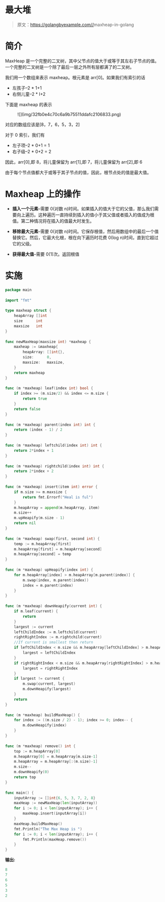 # 最大堆

> 原文：<https://golangbyexample.com//>maxheap-in-golang

# **简介**

MaxHeap 是一个完整的二叉树，其中父节点的值大于或等于其左右子节点的值。一个完整的二叉树是一个除了最后一层之外所有层都满了的二叉树。

我们用一个数组来表示 maxheap。根元素是 arr[0]。如果我们有索引的话

*   左孩子–2 * 1+1
*   右侧儿童–2 * I+2

下面是 maxheap 的表示

<figure class="wp-block-image size-large">![](img/32fb0e4c70c6a9b75511ddafc2106833.png)</figure>

对应的数组应该是[8，7，6，5，3，2]

对于 0 索引，我们有

*   左子项–2 * 0+1 = 1
*   右子级–2 * 0+2 = 2

因此，arr[0],即 8，将儿童保留为 arr[1],即 7，将儿童保留为 arr[2],即 6

由于每个节点值都大于或等于其子节点的值，因此，根节点处的值是最大值。

# **Maxheap 上的操作**

*   **插入一个元素**–需要 0(对数 n)时间。如果插入的值大于它的父值，那么我们需要向上遍历。这种遍历一直持续到插入的值小于其父值或者插入的值成为根值。第二种情况将在插入的值最大时发生。

*   **移除最大元素**–需要 0(对数 n)时间。它保存根值，然后用数组中的最后一个值替换它。然后，它最大化根，根在向下遍历时花费 0(log n)时间，直到它超过它的父级。

*   **获得最大值**–需要 0(1)次。返回根值

# **实施**

```go
package main

import "fmt"

type maxheap struct {
    heapArray []int
    size      int
    maxsize   int
}

func newMaxHeap(maxsize int) *maxheap {
    maxheap := &maxheap{
        heapArray: []int{},
        size:      0,
        maxsize:   maxsize,
    }
    return maxheap
}

func (m *maxheap) leaf(index int) bool {
    if index >= (m.size/2) && index <= m.size {
        return true
    }
    return false
}

func (m *maxheap) parent(index int) int {
    return (index - 1) / 2
}

func (m *maxheap) leftchild(index int) int {
    return 2*index + 1
}

func (m *maxheap) rightchild(index int) int {
    return 2*index + 2
}

func (m *maxheap) insert(item int) error {
    if m.size >= m.maxsize {
        return fmt.Errorf("Heal is ful")
    }
    m.heapArray = append(m.heapArray, item)
    m.size++
    m.upHeapify(m.size - 1)
    return nil
}

func (m *maxheap) swap(first, second int) {
    temp := m.heapArray[first]
    m.heapArray[first] = m.heapArray[second]
    m.heapArray[second] = temp
}

func (m *maxheap) upHeapify(index int) {
    for m.heapArray[index] > m.heapArray[m.parent(index)] {
        m.swap(index, m.parent(index))
        index = m.parent(index)
    }
}

func (m *maxheap) downHeapify(current int) {
    if m.leaf(current) {
        return
    }
    largest := current
    leftChildIndex := m.leftchild(current)
    rightRightIndex := m.rightchild(current)
    //If current is smallest then return
    if leftChildIndex < m.size && m.heapArray[leftChildIndex] > m.heapArray[largest] {
        largest = leftChildIndex
    }
    if rightRightIndex < m.size && m.heapArray[rightRightIndex] > m.heapArray[largest] {
        largest = rightRightIndex
    }
    if largest != current {
        m.swap(current, largest)
        m.downHeapify(largest)
    }
    return
}

func (m *maxheap) buildMaxHeap() {
    for index := ((m.size / 2) - 1); index >= 0; index-- {
        m.downHeapify(index)
    }
}

func (m *maxheap) remove() int {
    top := m.heapArray[0]
    m.heapArray[0] = m.heapArray[m.size-1]
    m.heapArray = m.heapArray[:(m.size)-1]
    m.size--
    m.downHeapify(0)
    return top
}

func main() {
    inputArray := []int{6, 5, 3, 7, 2, 8}
    maxHeap := newMaxHeap(len(inputArray))
    for i := 0; i < len(inputArray); i++ {
        maxHeap.insert(inputArray[i])
    }
    maxHeap.buildMaxHeap()
    fmt.Println("The Max Heap is ")
    for i := 0; i < len(inputArray); i++ {
        fmt.Println(maxHeap.remove())
    }
}
```

**输出:**

```go
8
7
6
5
3
2
```